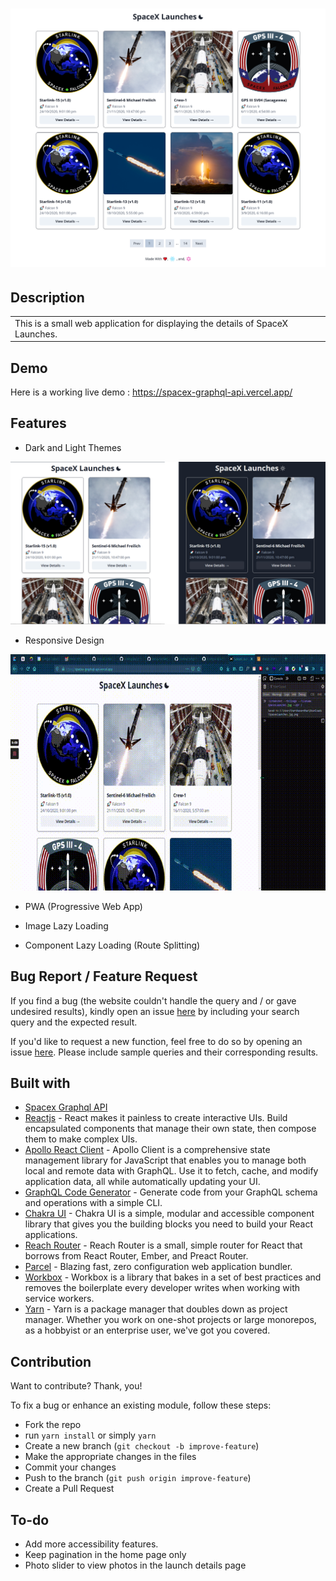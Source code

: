 # ![SpaceX Launches](./screenshots/SpacexLaunches.png)

## Description

<table>
<tr>
<td>
This is a small web application for displaying the details of SpaceX Launches.
</td>
</tr>
</table>

## Demo

Here is a working live demo : <https://spacex-graphql-api.vercel.app/>

## Features

- Dark and Light Themes

![Dark and Light Themes](./screenshots/LightDarkTheme.jpg)

- Responsive Design

![Resposive Deisgn](./screenshots/ResponsiveDesign.gif)

- PWA (Progressive Web App)

- Image Lazy Loading

- Component Lazy Loading (Route Splitting)

## Bug Report / Feature Request

If you find a bug (the website couldn't handle the query and / or gave undesired results), kindly open an issue [here](https://github.com/HarshaVardhanNakkina/spacex-graphql-api/issues/new) by including your search query and the expected result.

If you'd like to request a new function, feel free to do so by opening an issue [here](https://github.com/HarshaVardhanNakkina/spacex-graphql-api/issues/new). Please include sample queries and their corresponding results.

## Built with

- [Spacex Graphql API](https://api.spacex.land/graphql/)
- [Reactjs](https://reactjs.org/) - React makes it painless to create interactive UIs. Build encapsulated components that manage their own state, then compose them to make complex UIs.
- [Apollo React Client](https://www.apollographql.com/docs/react/) - Apollo Client is a comprehensive state management library for JavaScript that enables you to manage both local and remote data with GraphQL. Use it to fetch, cache, and modify application data, all while automatically updating your UI.
- [GraphQL Code Generator](https://www.graphql-code-generator.com/) - Generate code from your GraphQL schema and operations with a simple CLI.
- [Chakra UI](https://chakra-ui.com/) - Chakra UI is a simple, modular and accessible component library that gives you the building blocks you need to build your React applications.
- [Reach Router](https://reach.tech/router/) - Reach Router is a small, simple router for React that borrows from React Router, Ember, and Preact Router.
- [Parcel](https://parceljs.org/) - Blazing fast, zero configuration web application bundler.
- [Workbox](https://developers.google.com/web/tools/workbox/) - Workbox is a library that bakes in a set of best practices and removes the boilerplate every developer writes when working with service workers.
- [Yarn](https://yarnpkg.com/) - Yarn is a package manager that doubles down as project manager. Whether you work on one-shot projects or large monorepos, as a hobbyist or an enterprise user, we've got you covered.

## Contribution

Want to contribute? Thank, you!

To fix a bug or enhance an existing module, follow these steps:

- Fork the repo
- run `yarn install` or simply `yarn`
- Create a new branch (`git checkout -b improve-feature`)
- Make the appropriate changes in the files
- Commit your changes
- Push to the branch (`git push origin improve-feature`)
- Create a Pull Request

## To-do

- Add more accessibility features.
- Keep pagination in the home page only
- Photo slider to view photos in the launch details page
